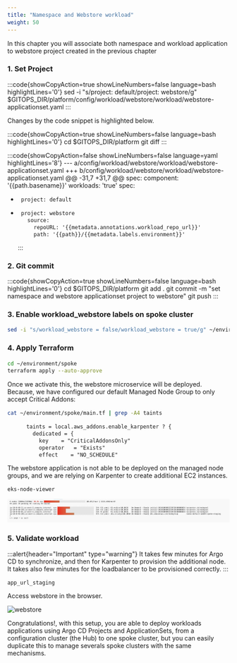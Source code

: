 ```yaml
---
title: "Namespace and Webstore workload"
weight: 50
---
```


In this chapter you will associate both namespace and workload application to webstore project created in the previous chapter

### 1. Set Project

:::code{showCopyAction=true showLineNumbers=false language=bash highlightLines='0'}
sed -i "s/project: default/project: webstore/g" $GITOPS_DIR/platform/config/workload/webstore/workload/webstore-applicationset.yaml
:::

Changes by the code snippet is highlighted below.

<!-- prettier-ignore-start -->
:::code{showCopyAction=true showLineNumbers=false language=bash highlightLines='0'}
cd $GITOPS_DIR/platform
git diff
:::
<!-- prettier-ignore-end -->

:::code{showCopyAction=false showLineNumbers=false language=yaml highlightLines='8'}
--- a/config/workload/webstore/workload/webstore-applicationset.yaml
+++ b/config/workload/webstore/workload/webstore-applicationset.yaml
@@ -31,7 +31,7 @@ spec:
component: '{{path.basename}}'
workloads: 'true'
spec:

-      project: default

*      project: webstore
         source:
           repoURL: '{{metadata.annotations.workload_repo_url}}'
           path: '{{path}}/{{metadata.labels.environment}}'
  :::

### 2. Git commit

:::code{showCopyAction=true showLineNumbers=false language=bash highlightLines='0'}
cd $GITOPS_DIR/platform
git add .
git commit -m "set namespace and webstore applicationset project to webstore"
git push
:::

### 3. Enable workload_webstore labels on spoke cluster

```bash
sed -i "s/workload_webstore = false/workload_webstore = true/g" ~/environment/spoke/main.tf
```

### 4. Apply Terraform

```bash
cd ~/environment/spoke
terraform apply --auto-approve
```

Once we activate this, the webstore microservice will be deployed.
Because, we have configured our default Managed Node Group to only accept Critical Addons:

```bash
cat ~/environment/spoke/main.tf | grep -A4 taints
```

```
      taints = local.aws_addons.enable_karpenter ? {
        dedicated = {
          key    = "CriticalAddonsOnly"
          operator   = "Exists"
          effect    = "NO_SCHEDULE"
```

The webstore application is not able to be deployed on the managed node groups, and we are relying on Karpenter to create additional EC2 instances.

```bash
eks-node-viewer
```

![eks-node-viewer](/static/images/eks-node-viewer.jpg)

### 5. Validate workload

:::alert{header="Important" type="warning"}
It takes few minutes for Argo CD to synchronize, and then for Karpenter to provision the additional node.
It takes also few minutes for the loadbalancer to be provisioned correctly.
:::

```bash
app_url_staging
```

Access webstore in the browser.

![webstore](/static/images/webstore-ui.png)

Congratulations!, with this setup, you are able to deploy workloads applications using Argo CD Projects and ApplicationSets, from a configuration cluster (the Hub) to one spoke cluster, but you can easily duplicate this to manage severals spoke clusters with the same mechanisms.
